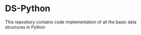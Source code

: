 # DS-Python
This repository contains code implementation of all the basic data structures in Python

